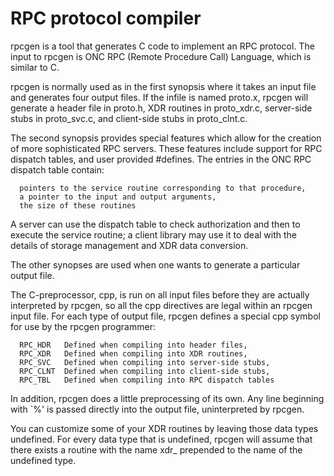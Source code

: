 # RPC protocol compiler

rpcgen is a tool that generates C code to implement an RPC protocol. The input
to rpcgen is ONC RPC (Remote Procedure Call) Language, which is similar to C.

rpcgen is normally used as in the first synopsis where it takes an input
file and generates four output files. If the infile is named proto.x,
rpcgen will generate a header file in proto.h, XDR routines in proto_xdr.c,
server-side stubs in proto_svc.c, and client-side stubs in proto_clnt.c.

The second synopsis provides special features which allow for the creation
of more sophisticated RPC servers. These features include support for RPC
dispatch tables, and user provided #defines. The entries in the ONC RPC
dispatch table contain:

```
  pointers to the service routine corresponding to that procedure,
  a pointer to the input and output arguments,
  the size of these routines
```

A server can use the dispatch table to check authorization and then to
execute the service routine; a client library may use it to deal with the
details of storage management and XDR data conversion.

The other synopses are used when one wants to generate a particular output
file.

The C-preprocessor, cpp, is run on all input files before they are actually
interpreted by rpcgen, so all the cpp directives are legal within an rpcgen
input file. For each type of output file, rpcgen defines a special cpp symbol
for use by the rpcgen programmer:

```
  RPC_HDR   Defined when compiling into header files,
  RPC_XDR   Defined when compiling into XDR routines,
  RPC_SVC   Defined when compiling into server-side stubs,
  RPC_CLNT  Defined when compiling into client-side stubs,
  RPC_TBL   Defined when compiling into RPC dispatch tables
```

In addition, rpcgen does a little preprocessing of its own. Any line beginning
with `%' is passed directly into the output file, uninterpreted by rpcgen.

You can customize some of your XDR routines by leaving those data types
undefined. For every data type that is undefined, rpcgen will assume that
there exists a routine with the name xdr\_ prepended to the name of the
undefined type.

